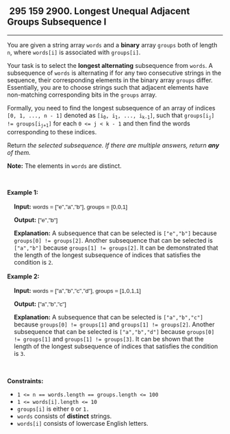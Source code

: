 <h2> 295 159
2900. Longest Unequal Adjacent Groups Subsequence I</h2><hr><div><p>You are given a string array <code>words</code> and a <strong>binary</strong> array <code>groups</code> both of length <code>n</code>, where <code>words[i]</code> is associated with <code>groups[i]</code>.</p>

<p>Your task is to select the <strong>longest alternating</strong> <span data-keyword="subsequence-array">subsequence</span> from <code>words</code>. A subsequence of <code>words</code> is alternating if for any two consecutive strings in the sequence, their corresponding elements in the binary array <code>groups</code> differ. Essentially, you are to choose strings such that adjacent elements have non-matching corresponding bits in the <code>groups</code> array.</p>

<p>Formally, you need to find the longest subsequence of an array of indices <code>[0, 1, ..., n - 1]</code> denoted as <code>[i<sub>0</sub>, i<sub>1</sub>, ..., i<sub>k-1</sub>]</code>, such that <code>groups[i<sub>j</sub>] != groups[i<sub>j+1</sub>]</code> for each <code>0 &lt;= j &lt; k - 1</code> and then find the words corresponding to these indices.</p>

<p>Return <em>the selected subsequence. If there are multiple answers, return <strong>any</strong> of them.</em></p>

<p><strong>Note:</strong> The elements in <code>words</code> are distinct.</p>

<p>&nbsp;</p>
<p><strong class="example">Example 1:</strong></p>

<div class="example-block" style="
    border-color: var(--border-tertiary);
    border-left-width: 2px;
    color: var(--text-secondary);
    font-size: .875rem;
    margin-bottom: 1rem;
    margin-top: 1rem;
    overflow: visible;
    padding-left: 1rem;
">
<p><strong>Input:</strong> <span class="example-io" style="
    font-family: Menlo,sans-serif;
    font-size: 0.85rem;
">words = ["e","a","b"], groups = [0,0,1]</span></p>

<p><strong>Output:</strong> <span class="example-io" style="
    font-family: Menlo,sans-serif;
    font-size: 0.85rem;
">["e","b"]</span></p>

<p><strong>Explanation:</strong> A subsequence that can be selected is <code>["e","b"]</code> because <code>groups[0] != groups[2]</code>. Another subsequence that can be selected is <code>["a","b"]</code> because <code>groups[1] != groups[2]</code>. It can be demonstrated that the length of the longest subsequence of indices that satisfies the condition is <code>2</code>.</p>
</div>

<p><strong class="example">Example 2:</strong></p>

<div class="example-block" style="
    border-color: var(--border-tertiary);
    border-left-width: 2px;
    color: var(--text-secondary);
    font-size: .875rem;
    margin-bottom: 1rem;
    margin-top: 1rem;
    overflow: visible;
    padding-left: 1rem;
">
<p><strong>Input:</strong> <span class="example-io" style="
    font-family: Menlo,sans-serif;
    font-size: 0.85rem;
">words = ["a","b","c","d"], groups = [1,0,1,1]</span></p>

<p><strong>Output:</strong> <span class="example-io" style="
    font-family: Menlo,sans-serif;
    font-size: 0.85rem;
">["a","b","c"]</span></p>

<p><strong>Explanation:</strong> A subsequence that can be selected is <code>["a","b","c"]</code> because <code>groups[0] != groups[1]</code> and <code>groups[1] != groups[2]</code>. Another subsequence that can be selected is <code>["a","b","d"]</code> because <code>groups[0] != groups[1]</code> and <code>groups[1] != groups[3]</code>. It can be shown that the length of the longest subsequence of indices that satisfies the condition is <code>3</code>.</p>
</div>

<p>&nbsp;</p>
<p><strong>Constraints:</strong></p>

<ul>
	<li><code>1 &lt;= n == words.length == groups.length &lt;= 100</code></li>
	<li><code>1 &lt;= words[i].length &lt;= 10</code></li>
	<li><code>groups[i]</code> is either <code>0</code> or <code>1.</code></li>
	<li><code>words</code> consists of <strong>distinct</strong> strings.</li>
	<li><code>words[i]</code> consists of lowercase English letters.</li>
</ul>
</div>